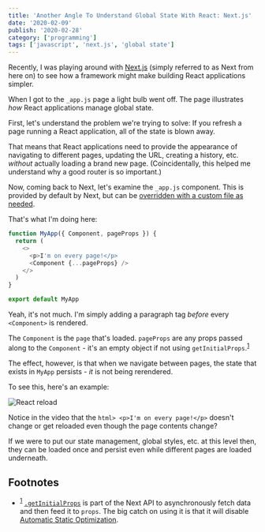 ```yaml
---
title: 'Another Angle To Understand Global State With React: Next.js'
date: '2020-02-09'
publish: '2020-02-28'
category: ['programming']
tags: ['javascript', 'next.js', 'global state']
---
```


Recently, I was playing around with [Next.js](https://nextjs.org/) (simply referred to as Next from here on) to see how a framework might make building React applications simpler.

When I got to the `_app.js` page a light bulb went off. The page illustrates _how_ React applications manage global state.

First, let's understand the problem we're trying to solve: If you refresh a page running a React application, all of the state is blown away.

That means that React applications need to provide the appearance of navigating to different pages, updating the URL, creating a history, etc. _without_ actually loading a brand new page. (Coincidentally, this helped me understand why a good router is so important.)

Now, coming back to Next, let's examine the `_app.js` component. This is provided by default by Next, but can be [overridden with a custom file as needed](https://nextjs.org/docs/advanced-features/custom-app).

That's what I'm doing here:

```javascript:title=pages/_app.js
function MyApp({ Component, pageProps }) {
  return (
    <>
      <p>I'm on every page!</p>
      <Component {...pageProps} />
    </>
  )
}

export default MyApp
```

Yeah, it's not much. I'm simply adding a paragraph tag _before_ every `<Component>` is rendered.

The `Component` is the `page` that's loaded. `pageProps` are any props passed along to the `Component` - it's an empty object if not using `getInitialProps`.<sup>[1](#foototes)</sup><a id="fn1"></a>

The effect, however, is that when we navigate between pages, the state that exists in `MyApp` persists - _it_ is not being rerendered.

To see this, here's an example:

![React reload](https://media.giphy.com/media/gfkM9D5o7pjHUTjhdC/giphy.gif)

Notice in the video that the `html> <p>I'm on every page!</p>` doesn't change or get reloaded even though the page contents change?

If we were to put our state management, global styles, etc. at this level then, they can be loaded once and persist even while different pages are loaded underneath.

## Footnotes

- <sup>[1](#fn1)</sup> [`.getInitialProps`](https://nextjs.org/docs/api-reference/data-fetching/getInitialProps) is part of the Next API to asynchronously fetch data and then feed it to `props`. The big catch on using it is that it will disable [Automatic Static Optimization](https://nextjs.org/docs/advanced-features/automatic-static-optimization).
